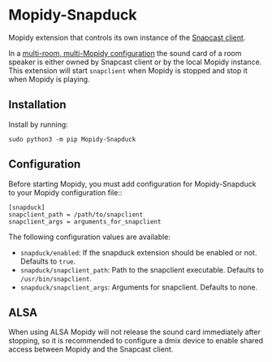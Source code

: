 Mopidy-Snapduck
===============

Mopidy extension that controls its own instance of the [Snapcast client](https://github.com/badaix/snapcast).

In a [multi-room, multi-Mopidy configuration](https://www.home-assistant.io/blog/2016/02/18/multi-room-audio-with-snapcast/)
the sound card of a room speaker is either owned by Snapcast client or by the local Mopidy instance. This extension will
start `snapclient` when Mopidy is stopped and stop it when Mopidy is playing.

## Installation

Install by running:

```
sudo python3 -m pip Mopidy-Snapduck
```

## Configuration

Before starting Mopidy, you must add configuration for Mopidy-Snapduck to your Mopidy configuration file::

```
[snapduck]
snapclient_path = /path/to/snapclient
snapclient_args = arguments_for_snapclient
```

The following configuration values are available:

* `snapduck/enabled`: If the snapduck extension should be enabled or not. Defaults to `true`.
* `snapduck/snapclient_path`: Path to the snapclient executable. Defaults to `/usr/bin/snapclient`.
* `snapduck/snapclient_args`: Arguments for snapclient. Defaults to none.

## ALSA

When using ALSA Mopidy will not release the sound card immediately after stopping, so it is recommended
to configure a dmix device to enable shared access between Mopidy and the Snapcast client.
